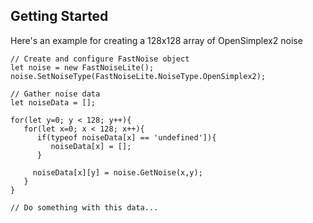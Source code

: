 ## Getting Started

Here's an example for creating a 128x128 array of OpenSimplex2 noise

```
// Create and configure FastNoise object
let noise = new FastNoiseLite();
noise.SetNoiseType(FastNoiseLite.NoiseType.OpenSimplex2);

// Gather noise data
let noiseData = [];

for(let y=0; y < 128; y++){
   for(let x=0; x < 128; x++){
      if(typeof noiseData[x] == 'undefined']){
         noiseData[x] = [];
      }

     noiseData[x][y] = noise.GetNoise(x,y);
   }
}

// Do something with this data...
```